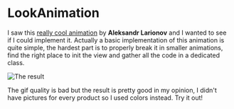 # LookAnimation

I saw this [really cool animation](https://dribbble.com/shots/2374234-Look-flow) by __Aleksandr Larionov__ and I wanted to see if I could implement it.
Actually a basic implementation of this animation is quite simple, the hardest part is to properly break it in smaller animations, find the right place to init the view and gather all the code in a dedicated class.

![The result](http://makeagif.com/7sxpso)

The gif quality is bad but the result is pretty good in my opinion, I didn't have pictures for every product so I used colors instead. Try it out!